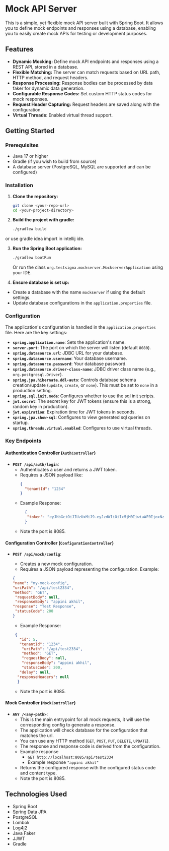 # Mock API Server

This is a simple, yet flexible mock API server built with Spring Boot. It allows you to define mock endpoints and responses using a database, enabling you to easily create mock APIs for testing or development purposes.

## Features

-   **Dynamic Mocking:**  Define mock API endpoints and responses using a REST API, stored in a database.
-   **Flexible Matching:**  The server can match requests based on URL path, HTTP method, and request headers.
-   **Response Processing:** Response bodies can be processed by data faker for dynamic data generation.
-   **Configurable Response Codes:**  Set custom HTTP status codes for mock responses.
-   **Request Header Capturing:**  Request headers are saved along with the configuration.
-   **Virtual Threads**: Enabled virtual thread support.

## Getting Started

### Prerequisites

-   Java 17 or higher
-   Gradle (if you wish to build from source)
-   A database server (PostgreSQL, MySQL are supported and can be configured)

### Installation

1.  **Clone the repository:**

    ```bash
    git clone <your-repo-url>
    cd <your-project-directory>
    ```

2.  **Build the project with gradle:**

    ```bash
    ./gradlew build
    ```
   or use gradle idea import in intellij ide.

3. **Run the Spring Boot application:**
    ```bash
    ./gradlew bootRun
    ```

   Or run the class `org.testsigma.mockserver.MockserverApplication` using your IDE.

4.  **Ensure database is set up:**

   - Create a database with the name `mockserver` if using the default settings.
   - Update database configurations in the `application.properties` file.

### Configuration

The application's configuration is handled in the `application.properties` file. Here are the key settings:

-   **`spring.application.name`**: Sets the application's name.
-   **`server.port`**:  The port on which the server will listen (default `8080`).
-   **`spring.datasource.url`**: JDBC URL for your database.
-   **`spring.datasource.username`**:  Your database username.
-   **`spring.datasource.password`**: Your database password.
-   **`spring.datasource.driver-class-name`**: JDBC driver class name (e.g., `org.postgresql.Driver`).
-   **`spring.jpa.hibernate.ddl-auto`**:  Controls database schema creation/update (`update`, `create`, or `none`). This must be set to `none` in a production setting.
-   **`spring.sql.init.mode`**: Configures whether to use the sql init scripts.
-   **`jwt.secret`**: The secret key for JWT tokens (ensure this is a strong, random key in production).
-   **`jwt.expiration`**:  Expiration time for JWT tokens in seconds.
-   **`spring.jpa.show-sql`**: Configures to view generated sql queries on startup.
-  **`spring.threads.virtual.enabled`**: Configures to use virtual threads.

### Key Endpoints

#### Authentication Controller (`AuthController`)

-   **`POST /api/auth/login`**:
    *   Authenticates a user and returns a JWT token.
    *   Requires a JSON payload like:
        ```json
        {
          "tenantId": "1234"
        }
        ```
    *   Example Response:
        ```json
          {
           "token": "eyJhbGciOiJIUzUxMiJ9.eyJzdWIiOiIxMjM0IiwiaWF0IjoxNzM2MjcyNDEwLCJleHAiOjE3MzcxMzY0MTB9.1wPznXw176kl9T7TOPATE-HvAmYOldyahBN4WxzwlrseqEChDcPKVSyX_XdEr-jUTF0V6PSsBeXWkqRNla4wGQ"
          }
        ```
    *  Note the port is 8085.

#### Configuration Controller (`ConfigurationController`)

-   **`POST /api/mock/config`**:
    *   Creates a new mock configuration.
    *   Requires a JSON payload representing the configuration. Example:
      
       ```json
      {
       "name": "my-mock-config",
       "uriPath": "/api/test2334",
       "method": "GET",
        "requestBody": null,
        "responseBody": "appini akhil",
       "response": "Test Response",
        "statusCode": 200
       }
       ```
    *   Example Response:
       ```json
        {
          "id": 5,
          "tenantId": "1234",
           "uriPath": "/api/test2334",
           "method": "GET",
           "requestBody": null,
           "responseBody": "appini akhil",
           "statusCode": 200,
          "delay": null,
         "responseHeaders": null
         }
    ```
    *  Note the port is 8085.

#### Mock Controller (`MockController`)

-   **`ANY /<any-path>`**:
    *   This is the main entrypoint for all mock requests, it will use the corresponding config to generate a response.
    *   The application will check database for the configuration that matches the url.
    *   You can use any HTTP method (`GET`, `POST`, `PUT`, `DELETE`, `UPDATE`).
    *   The response and response code is derived from the configuration.
    *  Example response
          * `GET http://localhost:8085/api/test2334`
          * Example response `"appini akhil"`
    *   Returns the configured response with the configured status code and content type.
    *   Note the port is 8085.


## Technologies Used

-   Spring Boot
-   Spring Data JPA
-   PostgreSQL
-   Lombok
-   Log4j2
-   Java Faker
-   JJWT
-   Gradle
